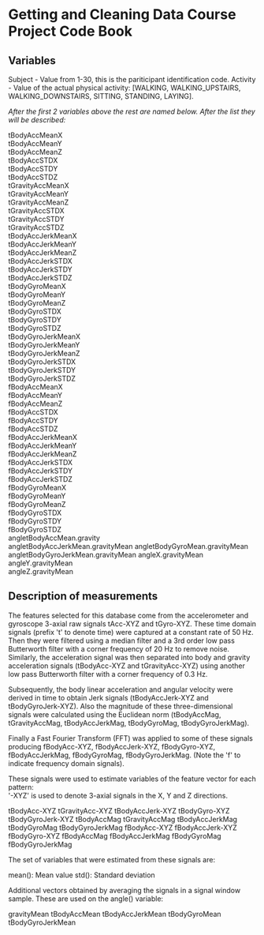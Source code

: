 # Getting and Cleaning Data Course Project Code Book

## Variables

Subject - Value from 1-30, this is the pariticipant identification code.
Activity - Value of the actual physical activity: [WALKING, WALKING_UPSTAIRS, WALKING_DOWNSTAIRS, SITTING, STANDING, LAYING].

*After the first 2 variables above the rest are named below.  After the list they will be described:*
                        
tBodyAccMeanX                      
tBodyAccMeanY                     
tBodyAccMeanZ                      
tBodyAccSTDX                       
tBodyAccSTDY                       
tBodyAccSTDZ                      
tGravityAccMeanX                   
tGravityAccMeanY                   
tGravityAccMeanZ                   
tGravityAccSTDX                   
tGravityAccSTDY                    
tGravityAccSTDZ                    
tBodyAccJerkMeanX                  
tBodyAccJerkMeanY                 
tBodyAccJerkMeanZ                  
tBodyAccJerkSTDX                   
tBodyAccJerkSTDY                   
tBodyAccJerkSTDZ                  
tBodyGyroMeanX                     
tBodyGyroMeanY                     
tBodyGyroMeanZ                     
tBodyGyroSTDX                     
tBodyGyroSTDY                      
tBodyGyroSTDZ                      
tBodyGyroJerkMeanX                 
tBodyGyroJerkMeanY                
tBodyGyroJerkMeanZ                 
tBodyGyroJerkSTDX                  
tBodyGyroJerkSTDY                  
tBodyGyroJerkSTDZ                 
fBodyAccMeanX                      
fBodyAccMeanY                      
fBodyAccMeanZ                      
fBodyAccSTDX                      
fBodyAccSTDY                       
fBodyAccSTDZ                       
fBodyAccJerkMeanX                  
fBodyAccJerkMeanY                 
fBodyAccJerkMeanZ                  
fBodyAccJerkSTDX                   
fBodyAccJerkSTDY                   
fBodyAccJerkSTDZ                  
fBodyGyroMeanX                     
fBodyGyroMeanY                     
fBodyGyroMeanZ                     
fBodyGyroSTDX                     
fBodyGyroSTDY                      
fBodyGyroSTDZ                      
angletBodyAccMean.gravity          
angletBodyAccJerkMean.gravityMean 
angletBodyGyroMean.gravityMean     
angletBodyGyroJerkMean.gravityMean 
angleX.gravityMean                 
angleY.gravityMean                
angleZ.gravityMean

## Description of measurements

The features selected for this database come from the accelerometer and gyroscope 3-axial raw signals tAcc-XYZ and tGyro-XYZ. These time domain signals (prefix 't' to denote time) were captured at a constant rate of 50 Hz. Then they were filtered using a median filter and a 3rd order low pass Butterworth filter with a corner frequency of 20 Hz to remove noise. Similarly, the acceleration signal was then separated into body and gravity acceleration signals (tBodyAcc-XYZ and tGravityAcc-XYZ) using another low pass Butterworth filter with a corner frequency of 0.3 Hz. 

Subsequently, the body linear acceleration and angular velocity were derived in time to obtain Jerk signals (tBodyAccJerk-XYZ and tBodyGyroJerk-XYZ). Also the magnitude of these three-dimensional signals were calculated using the Euclidean norm (tBodyAccMag, tGravityAccMag, tBodyAccJerkMag, tBodyGyroMag, tBodyGyroJerkMag). 

Finally a Fast Fourier Transform (FFT) was applied to some of these signals producing fBodyAcc-XYZ, fBodyAccJerk-XYZ, fBodyGyro-XYZ, fBodyAccJerkMag, fBodyGyroMag, fBodyGyroJerkMag. (Note the 'f' to indicate frequency domain signals). 

These signals were used to estimate variables of the feature vector for each pattern:  
'-XYZ' is used to denote 3-axial signals in the X, Y and Z directions.

tBodyAcc-XYZ
tGravityAcc-XYZ
tBodyAccJerk-XYZ
tBodyGyro-XYZ
tBodyGyroJerk-XYZ
tBodyAccMag
tGravityAccMag
tBodyAccJerkMag
tBodyGyroMag
tBodyGyroJerkMag
fBodyAcc-XYZ
fBodyAccJerk-XYZ
fBodyGyro-XYZ
fBodyAccMag
fBodyAccJerkMag
fBodyGyroMag
fBodyGyroJerkMag

The set of variables that were estimated from these signals are: 

mean(): Mean value
std(): Standard deviation


Additional vectors obtained by averaging the signals in a signal window sample. These are used on the angle() variable:

gravityMean
tBodyAccMean
tBodyAccJerkMean
tBodyGyroMean
tBodyGyroJerkMean